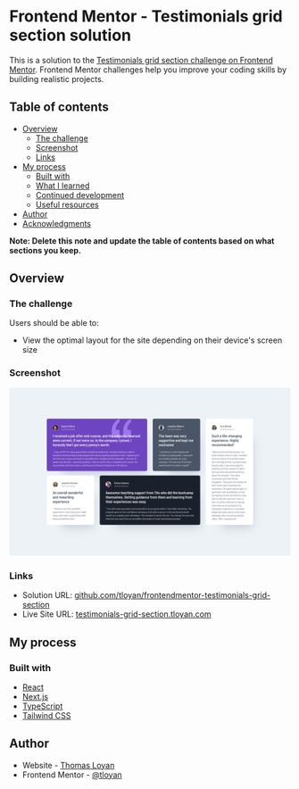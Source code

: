 # Frontend Mentor - Testimonials grid section solution

This is a solution to the [Testimonials grid section challenge on Frontend Mentor](https://www.frontendmentor.io/challenges/testimonials-grid-section-Nnw6J7Un7). Frontend Mentor challenges help you improve your coding skills by building realistic projects. 

## Table of contents

- [Overview](#overview)
  - [The challenge](#the-challenge)
  - [Screenshot](#screenshot)
  - [Links](#links)
- [My process](#my-process)
  - [Built with](#built-with)
  - [What I learned](#what-i-learned)
  - [Continued development](#continued-development)
  - [Useful resources](#useful-resources)
- [Author](#author)
- [Acknowledgments](#acknowledgments)

**Note: Delete this note and update the table of contents based on what sections you keep.**

## Overview

### The challenge

Users should be able to:

- View the optimal layout for the site depending on their device's screen size

### Screenshot

![](./screenshot.jpeg)


### Links

- Solution URL: [github.com/tloyan/frontendmentor-testimonials-grid-section](https://github.com/tloyan/frontendmentor-testimonials-grid-section)
- Live Site URL: [testimonials-grid-section.tloyan.com](https://testimonials-grid-section.tloyan.com/)

## My process

### Built with

- [React](https://react.dev/)
- [Next.js](https://nextjs.org/)
- [TypeScript](https://www.typescriptlang.org/)
- [Tailwind CSS](https://tailwindcss.com/)

## Author

- Website - [Thomas Loyan](https://www.thomasloyan.com)
- Frontend Mentor - [@tloyan](https://www.frontendmentor.io/profile/tloyan)
